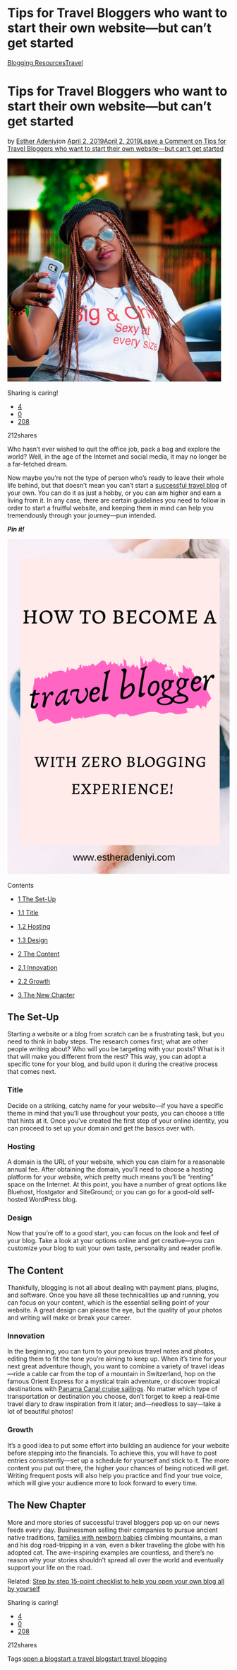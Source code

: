 # Tips for Travel Bloggers who want to start their own website—but can’t get started

[Blogging Resources](https://estheradeniyi.com/category/blogging-resources/)[Travel](https://estheradeniyi.com/category/travel/)
# Tips for Travel Bloggers who want to start their own website&#x2014;but can&#x2019;t get started

by [Esther Adeniyi](https://estheradeniyi.com/author/esther-adeniyi/)on [April 2, 2019April 2, 2019](https://estheradeniyi.com/tips-for-travel-bloggers-to-start-a-blog/)[Leave a Comment on Tips for Travel Bloggers who want to start their own website&#x2014;but can&#x2019;t get started](https://estheradeniyi.com/tips-for-travel-bloggers-to-start-a-blog/#respond)

![how to start a travel blog](images\how-to-start-a-travel-blog.png)

Sharing is caring!

- [4](https://www.facebook.com/sharer/sharer.php?u=https%3A%2F%2Festheradeniyi.com%2Ftips-for-travel-bloggers-to-start-a-blog%2F&amp;t=Tips%20for%20Travel%20Bloggers%20who%20want%20to%20start%20their%20own%20website%E2%80%94but%20can%27t%20get%20started)
- [0](https://twitter.com/intent/tweet?text=Tips%20for%20Travel%20Bloggers%20who%20want%20to%20start%20their%20own%20website%E2%80%94but%20can%27t%20get%20started&amp;url=https%3A%2F%2Festheradeniyi.com%2Ftips-for-travel-bloggers-to-start-a-blog%2F)
- [208](#)

212shares

Who hasn&#x2019;t ever wished to quit the office job, pack a bag and explore the world? Well, in the age of the Internet and social media, it may no longer be a far-fetched dream.

Now maybe you&#x2019;re not the type of person who&#x2019;s ready to leave their whole life behind, but that doesn&#x2019;t mean you can&#x2019;t start a [successful travel blog](https://www.goatsontheroad.com/how-to-become-a-travel-blogger/) of your own. You can do it as just a hobby, or you can aim higher and earn a living from it. In any case, there are certain guidelines you need to follow in order to start a fruitful website, and keeping them in mind can help you tremendously through your journey&#x2014;pun intended.

***Pin it!***

![how to become a travel blogger](images\how-to-become-a-travel-blogger.png)

Contents

- [1 The Set-Up](#The_Set-Up)
- [1.1 Title](#Title)
- [1.2 Hosting](#Hosting)
- [1.3 Design](#Design)

- [2 The Content](#The_Content)
- [2.1 Innovation](#Innovation)
- [2.2 Growth](#Growth)

- [3 The New Chapter](#The_New_Chapter)

## The Set-Up

Starting a website or a blog from scratch can be a frustrating task, but you need to think in baby steps. The research comes first; what are other people writing about? Who will you be targeting with your posts? What is it that will make you different from the rest? This way, you can adopt a specific tone for your blog, and build upon it during the creative process that comes next.

### Title

Decide on a striking, catchy name for your website&#x2014;if you have a specific theme in mind that you&#x2019;ll use throughout your posts, you can choose a title that hints at it. Once you&#x2019;ve created the first step of your online identity, you can proceed to set up your domain and get the basics over with.

### Hosting

A domain is the URL of your website, which you can claim for a reasonable annual fee. After obtaining the domain, you&#x2019;ll need to choose a hosting platform for your website, which pretty much means you&#x2019;ll be &#x201C;renting&#x201D; space on the Internet. At this point, you have a number of great options like Bluehost, Hostgator and SiteGround; or you can go for a good-old self-hosted WordPress blog.

### Design

Now that you&#x2019;re off to a good start, you can focus on the look and feel of your blog. Take a look at your options online and get creative&#x2014;you can customize your blog to suit your own taste, personality and reader profile.

## The Content

Thankfully, blogging is not all about dealing with payment plans, plugins, and software. Once you have all these technicalities up and running, you can focus on your content, which is the essential selling point of your website. A great design can please the eye, but the quality of your photos and writing will make or break your career.

### Innovation

In the beginning, you can turn to your previous travel notes and photos, editing them to fit the tone you&#x2019;re aiming to keep up. When it&#x2019;s time for your next great adventure though, you want to combine a variety of travel ideas&#x2014;ride a cable car from the top of a mountain in Switzerland, hop on the famous Orient Express for a mystical train adventure, or discover tropical destinations with [Panama Canal cruise sailings](https://www.celebritycruises.com/destinations/panama-canal-cruises). No matter which type of transportation or destination you choose, don&#x2019;t forget to keep a real-time travel diary to draw inspiration from it later; and&#x2014;needless to say&#x2014;take a lot of beautiful photos!

### Growth

It&#x2019;s a good idea to put some effort into building an audience for your website before stepping into the financials. To achieve this, you will have to post entries consistently&#x2014;set up a schedule for yourself and stick to it. The more content you put out there, the higher your chances of being noticed will get. Writing frequent posts will also help you practice and find your true voice, which will give your audience more to look forward to every time.

## The New Chapter

More and more stories of successful travel bloggers pop up on our news feeds every day. Businessmen selling their companies to pursue ancient native traditions, [families with newborn babies](https://www.focusonthefamily.com/parenting/adoptive-families/parenting-bonds/4-ways-to-bond-with-an-adopted-newborn) climbing mountains, a man and his dog road-tripping in a van, even a biker traveling the globe with his adopted cat. The awe-inspiring examples are countless, and there&#x2019;s no reason why your stories shouldn&#x2019;t spread all over the world and eventually support your life on the road.

Related: [Step by step 15-point checklist to help you open your own blog all by yourself](https://estheradeniyi.com/the-15-point-checklist-to-start-a-blog-in-2019/)

Sharing is caring!

- [4](https://www.facebook.com/sharer/sharer.php?u=https%3A%2F%2Festheradeniyi.com%2Ftips-for-travel-bloggers-to-start-a-blog%2F&amp;t=Tips%20for%20Travel%20Bloggers%20who%20want%20to%20start%20their%20own%20website%E2%80%94but%20can%27t%20get%20started)
- [0](https://twitter.com/intent/tweet?text=Tips%20for%20Travel%20Bloggers%20who%20want%20to%20start%20their%20own%20website%E2%80%94but%20can%27t%20get%20started&amp;url=https%3A%2F%2Festheradeniyi.com%2Ftips-for-travel-bloggers-to-start-a-blog%2F)
- [208](#)

212shares

Tags:[open a blog](https://estheradeniyi.com/tag/open-a-blog/)[start a travel blog](https://estheradeniyi.com/tag/start-a-travel-blog/)[start travel blogging](https://estheradeniyi.com/tag/start-travel-blogging/)